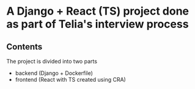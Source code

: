 # A Django + React (TS) project done as part of Telia's interview process

## Contents

The project is divided into two parts
- backend (Django + Dockerfile)
- frontend (React with TS created using CRA)